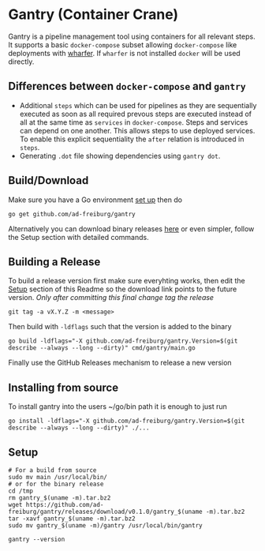 # Gantry (Container Crane)

Gantry is a pipeline management tool using containers for all relevant steps.
It supports a basic `docker-compose` subset allowing `docker-compose` like
deployments with [wharfer](https://github.com/ad-freiburg/wharfer). If `wharfer`
is not installed `docker` will be used directly.

## Differences between `docker-compose` and `gantry`

- Additional `steps` which can be used for pipelines as they are sequentially
  executed as soon as all required prevous steps are executed instead of all at
  the same time as `services` in `docker-compose`. Steps and services can depend
  on one another. This allows steps to use deployed services. To enable this
  explicit sequentiality the `after` relation is introduced in `steps`.
- Generating `.dot` file showing dependencies using `gantry dot`.

## Build/Download
Make sure you have a Go environment [set up](https://golang.org/doc/install)
then do

    go get github.com/ad-freiburg/gantry

Alternatively you can download binary releases
[here](https://github.com/ad-freiburg/gantry/releases) or even simpler, follow
the Setup section with detailed commands.

## Building a Release
To build a release version first make sure everyhting works, then edit the
[Setup](#Setup) section of this Readme so the download link points to the
future version. *Only after committing this final change tag the release*

    git tag -a vX.Y.Z -m <message>

Then build with `-ldflags` such that the version is added to the binary

    go build -ldflags="-X github.com/ad-freiburg/gantry.Version=$(git describe --always --long --dirty)" cmd/gantry/main.go

Finally use the GitHub Releases mechanism to release a new version

## Installing from source
To install gantry into the users ~/go/bin path it is enough to just run

    go install -ldflags="-X github.com/ad-freiburg/gantry.Version=$(git describe --always --long --dirty)" ./...


## Setup

    # For a build from source
    sudo mv main /usr/local/bin/
    # or for the binary release
    cd /tmp
    rm gantry_$(uname -m).tar.bz2
    wget https://github.com/ad-freiburg/gantry/releases/download/v0.1.0/gantry_$(uname -m).tar.bz2
    tar -xavf gantry_$(uname -m).tar.bz2
    sudo mv gantry_$(uname -m)/gantry /usr/local/bin/gantry

    gantry --version

